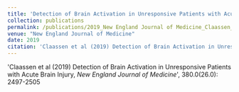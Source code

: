 ```yaml
---
title: 'Detection of Brain Activation in Unresponsive Patients with Acute Brain Injury'
collection: publications
permalink: /publications/2019_New England Journal of Medicine_Claassen_DetectionofBrain
venue: "New England Journal of Medicine"
date: 2019
citation: 'Claassen et al (2019) Detection of Brain Activation in Unresponsive Patients with Acute Brain Injury, <i>New England Journal of Medicine</i>', 380.0(26.0): 2497-2505
---
```

'Claassen et al (2019) Detection of Brain Activation in Unresponsive Patients with Acute Brain Injury, <i>New England Journal of Medicine</i>', 380.0(26.0): 2497-2505
